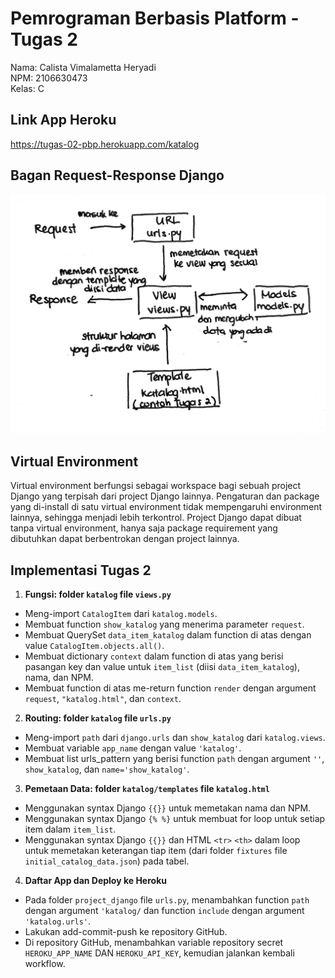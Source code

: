 # Pemrograman Berbasis Platform - Tugas 2
Nama: Calista Vimalametta Heryadi<br>
NPM: 2106630473<br>
Kelas: C

## Link App Heroku
<https://tugas-02-pbp.herokuapp.com/katalog>

## Bagan Request-Response Django
![Bagan Request-Response Django](bagan_django.jpg "Bagan Request-Response Django")

## Virtual Environment
Virtual environment berfungsi sebagai workspace bagi sebuah project Django yang terpisah dari project Django lainnya. Pengaturan dan package yang di-install di satu virtual environment tidak mempengaruhi environment lainnya, sehingga menjadi lebih terkontrol. Project Django dapat dibuat tanpa virtual environment, hanya saja package requirement yang dibutuhkan dapat berbentrokan dengan project lainnya.

## Implementasi Tugas 2

1. **Fungsi: folder `katalog` file `views.py`**
- Meng-import `CatalogItem` dari `katalog.models`.
- Membuat function `show_katalog` yang menerima parameter `request`.
- Membuat QuerySet `data_item_katalog` dalam function di atas dengan value `CatalogItem.objects.all()`.
- Membuat dictionary `context` dalam function di atas yang berisi pasangan key dan value untuk `item_list` (diisi `data_item_katalog`), nama, dan NPM.
- Membuat function di atas me-return function `render` dengan argument `request`, `"katalog.html"`, dan `context`.

2. **Routing: folder `katalog` file `urls.py`**
- Meng-import `path` dari `django.urls` dan `show_katalog` dari `katalog.views`.
- Membuat variable `app_name` dengan value `'katalog'`.
- Membuat list urls_pattern yang berisi function `path` dengan argument `''`, `show_katalog`, dan `name='show_katalog'`.

3. **Pemetaan Data: folder `katalog/templates` file `katalog.html`**
- Menggunakan syntax Django `{{}}` untuk memetakan nama dan NPM.
- Menggunakan syntax Django `{% %}` untuk membuat for loop untuk setiap item dalam `item_list`.
- Menggunakan syntax Django `{{}}` dan HTML `<tr>` `<th>` dalam loop untuk memetakan keterangan tiap item (dari folder `fixtures` file `initial_catalog_data.json`) pada tabel.

4. **Daftar App dan Deploy ke Heroku**
- Pada folder `project_django` file `urls.py`, menambahkan function `path` dengan argument `'katalog/` dan function `include` dengan argument `'katalog.urls'`.
- Lakukan add-commit-push ke repository GitHub.
- Di repository GitHub, menambahkan variable repository secret `HEROKU_APP_NAME` DAN `HEROKU_API_KEY`, kemudian jalankan kembali workflow.